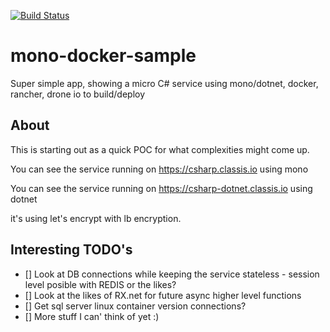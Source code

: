 [![Build Status](https://drone.seattleslow.com/api/badges/josmo/mono-docker-sample/status.svg)](https://drone.seattleslow.com/josmo/mono-docker-sample)

# mono-docker-sample

Super simple app, showing a micro C# service using mono/dotnet, docker, rancher, drone io to build/deploy

## About

This is starting out as a quick POC for what complexities might come up.

You can see the service running on https://csharp.classis.io using mono

You can see the service running on https://csharp-dotnet.classis.io using dotnet


it's using let's encrypt with lb encryption.

## Interesting TODO's

* [] Look at DB connections while keeping the service stateless - session level posible with REDIS or the likes?
* [] Look at the likes of RX.net for future async higher level functions
* [] Get sql server linux container version connections?
* [] More stuff I can' think of yet :)
